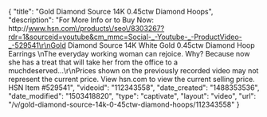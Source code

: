 {
    "title": "Gold   Diamond Source 14K 0.45ctw Diamond Hoops",
    "description": "For More Info or to Buy Now: http:\/\/www.hsn.com\/products\/seo\/8303267?rdr=1&sourceid=youtube&cm_mmc=Social-_-Youtube-_-ProductVideo-_-529541\r\nGold   Diamond Source 14K White Gold 0.45ctw Diamond Hoop Earrings \nThe everyday working woman can rejoice. Why? Because now she has a treat that will take her from the office to a muchdeserved...\r\nPrices shown on the previously recorded video may not represent the current price.  View hsn.com to view the current selling price. HSN Item #529541",
    "videoid": "112343558",
    "date_created": "1488353536",
    "date_modified": "1503418820",
    "type": "captivate",
    "layout": "video",
    "url": "\/v\/gold-diamond-source-14k-0-45ctw-diamond-hoops\/112343558"
}